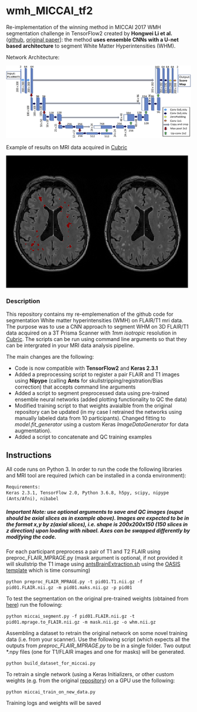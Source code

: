 # wmh_MICCAI_tf2
Re-implementation of the winning method in MICCAI 2017 WMH segmentation challenge in TensorFlow2 created by **Hongwei Li et al.** ([github](https://github.com/hongweilibran/wmh_ibbmTum), [original paper](https://doi.org/10.1016/j.neuroimage.2018.07.005)]: the method **uses ensemble CNNs with a U-net based architecture** to segment White Matter Hyperintensities (WHM).

Network Architecture:

![Repo_list](images/architecture.jpg)

Example of results on MRI data acquired in [Cubric](https://www.cardiff.ac.uk/cardiff-university-brain-research-imaging-centre)

![Repo_list](images/whm_example.png)
### Description

This repository contains my re-emplemenation of the github code for segmentation White matter hyperintensities (WMH) on FLAIR/T1 mri data. The purpose was to use a CNN approach to segment WHM on 3D FLAIR/T1 data acquired on a 3T Prisma Scanner with *1mm isotropic* resolution in [Cubric](https://www.cardiff.ac.uk/cardiff-university-brain-research-imaging-centre). The scripts can be run using command line arguments so that they can be intergrated in your MRI data analysis pipeline.

The main changes are the following: 
- Code is now compatible with **TensorFlow2** and **Keras 2.3.1**
- Added a preprocessing script to register a pair FLAIR and T1 images using **Nipype** (calling **Ants** for skullstripping/registration/Bias correction) that accepts command line arguments
- Added a script to segment preprocessed data using pre-trained ensemble neural networks (added plotting functionality to QC the data)
- Modified training script to that weights avaialble from the original repository can be updated (in my case I retrained the networks using manually labeled data from 10 participants). Changed fitting to *model.fit_generator* using a custom Keras *ImageDataGenerator* for data augmentation).
- Added a script to concatenate and QC training examples


## Instructions

All code runs on Python 3. In order to run the code the following libraries and MRI tool are required (which can be installed in a conda environment):
```
Requirements: 
Keras 2.3.1, TensorFlow 2.0, Python 3.6.8, h5py, scipy, nipype (Ants/Afni), nibabel 
```

##### Important Note: use optional arguments to save and QC images (ouput should be axial slices as in example above). Images are expected to be in the format x,y by z(axial slices), i.e. shape is 200x200x150 (150 slices in z direction) upon loading with nibael. Axes can be swapped differently by modifying the code.

For each participant preprocess a pair of T1 and T2 FLAIR using preproc_FLAIR_MPRAGE.py (mask argument is optional, if not provided it will skullstrip the T1 image using [antsBrainExtraction.sh](https://github.com/ANTsX/ANTs/blob/master/Scripts/antsBrainExtraction.sh) using the [OASIS template](https://osf.io/rh9km/) which is time consuming)  

```
python preproc_FLAIR_MPRAGE.py -t pid01.T1.nii.gz -f pid01.FLAIR.nii.gz -m pid01.maks.nii.gz -p pid01

```
To test the segmentation on the original pre-trained weights (obtained from [here]( https://github.com/hongweilibran/wmh_ibbmTum)) run the following:

```
python miccai_segment.py -f pid01.FLAIR.nii.gz -t pid01.mprage.to_FLAIR.nii.gz -m mask.nii.gz -o whm.nii.gz

```

Assembling a dataset to retrain the original network on some novel training data (i.e. from your scanner).  Use the following script (which expects all the outputs from *preproc_FLAIR_MPRAGE.py* to be in a single folder. Two output *.npy files (one for T1/FLAIR images and one for masks) will be generated.

```
python build_dataset_for_miccai.py

```
To retrain a single network (using a Keras Initializers, or other custom weights (e.g. from the original [repository]( https://github.com/hongweilibran/wmh_ibbmTum)) on a GPU use the following:

```
python miccai_train_on_new_data.py
```
Training logs and weights will be saved
